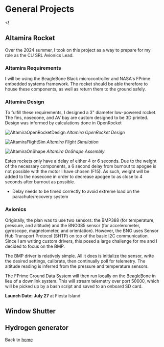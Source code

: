 # General Projects

<!
## Altamira Rocket
Over the 2024 summer, I took on this project as a way to prepare for my role as the CU SRL Avionics Lead.

### Altamira Requirements
I will be using the BeagleBone Black microcontroller and NASA's FPrime embedded systems framework. The rocket should be able therefore to house these components, as well as return them to the ground safely.

### Altamira Design
To fulfill these requirements, I designed a 3" diameter low-powered rocket. The fins, nosecone, and AV bay are custom designed to be 3D printed. Design was informed by calculations done in OpenRocket

![AltamiraOpenRocketDesign](https://areich128.github.io/AltamiraORK.png)
*Altamira OpenRocket Design*

![AltamiraFlightSim](https://areich128.github.io/AltamiraFlightSim.png)
*Altamira Flight Simulation*

![AltamiraOnShape](https://areich128.github.io/AltamiraOnShape.png)
*Altamira OnShape Assembly*

Estes rockets only have a delay of either 4 or 6 seconds. Due to the weight of the necessary components, a 6 second delay from burnout to apogee is not possible with the motor I have chosen (F15). As such, weight will be added to the nosecone in order to decrease apogee to as close to 4 seconds after burnout as possible.
- Delay needs to be timed correctly to avoid extreme load on the parachute/recovery system

### Avionics

Originally, the plan was to use two sensors: the BMP388 (for temperature, pressure, and altitude) and the BNO085 sensor (for accelerometer, gyroscope, magnetometer, and orientation). However, the BNO uses Sensor Hub Transport Protocol (SHTP) on top of the basic I2C communication. Since I am writing custom drivers, this posed a large challenge for me and I decided to focus on the BMP.

The BMP driver is relatively simple. All it does is initialize the sensor, write the desired settings, calibrate, then continually poll for telemetry. The altitude reading is inferred from the pressure and temperature sensors.

The FPrime Ground Data System will then run locally on the BeagleBone in lieu of a downlink system. This will stream telemetry over port 50000, which will be picked up by a bash script and saved to an onboard SD card.

**Launch Date: July 27** at Fiesta Island
>

## Window Shutter

## Hydrogen generator

Back to [home](https://areich128.github.io)